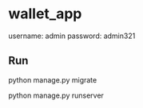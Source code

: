 # wallet_app

username: admin
password: admin321

## Run 

python manage.py migrate


python manage.py runserver
